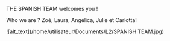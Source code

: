 THE SPANISH TEAM welcomes you !

Who we are ? 
Zoé, Laura, Angélica, Julie et Carlotta!


![alt_text](/home/utilisateur/Documents/L2/SPANISH TEAM.jpg)
